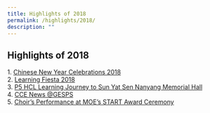 ```yaml
---
title: Highlights of 2018
permalink: /highlights/2018/
description: ""
---
```

## Highlights of 2018

1. [Chinese New Year Celebrations 2018](https://ganengsengpri-moe-edu-sg-admin.cwp.sg/others/featured/highlights/highlights-of-2018/chinese-new-year-celebrations-2018)<br>
2. [Learning Fiesta 2018](/permalink/2018-point2/)<br>
3. [P5 HCL Learning Journey to Sun Yat Sen Nanyang Memorial Hall](/permalink/2018-point3/)<br>
4. [CCE News @GESPS](/permalink/2018-point4/)<br>
5. [Choir’s Performance at MOE’s START Award Ceremony](/permalink/2018-point5/)